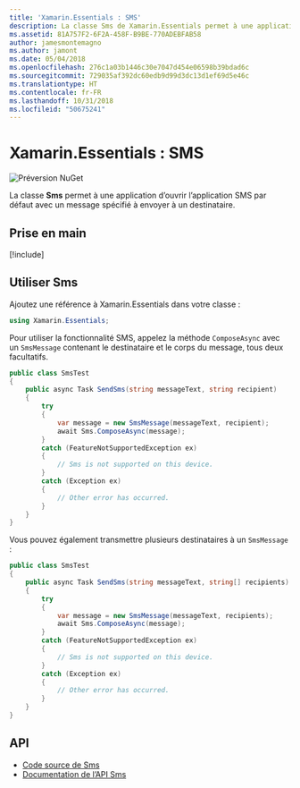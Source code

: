 ```yaml
---
title: 'Xamarin.Essentials : SMS'
description: La classe Sms de Xamarin.Essentials permet à une application d’ouvrir l’application SMS par défaut avec un message spécifié à envoyer à un destinataire.
ms.assetid: 81A757F2-6F2A-458F-B9BE-770ADEBFAB58
author: jamesmontemagno
ms.author: jamont
ms.date: 05/04/2018
ms.openlocfilehash: 276c1a03b1446c30e7047d454e06598b39bdad6c
ms.sourcegitcommit: 729035af392dc60edb9d99d3dc13d1ef69d5e46c
ms.translationtype: HT
ms.contentlocale: fr-FR
ms.lasthandoff: 10/31/2018
ms.locfileid: "50675241"
---
```

# <a name="xamarinessentials-sms"></a>Xamarin.Essentials : SMS

![Préversion NuGet](~/media/shared/pre-release.png)

La classe **Sms** permet à une application d’ouvrir l’application SMS par défaut avec un message spécifié à envoyer à un destinataire.

## <a name="get-started"></a>Prise en main

[!include[](~/essentials/includes/get-started.md)]

## <a name="using-sms"></a>Utiliser Sms

Ajoutez une référence à Xamarin.Essentials dans votre classe :

```csharp
using Xamarin.Essentials;
```

Pour utiliser la fonctionnalité SMS, appelez la méthode `ComposeAsync` avec un `SmsMessage` contenant le destinataire et le corps du message, tous deux facultatifs.

```csharp
public class SmsTest
{
    public async Task SendSms(string messageText, string recipient)
    {
        try
        {
            var message = new SmsMessage(messageText, recipient);
            await Sms.ComposeAsync(message);
        }
        catch (FeatureNotSupportedException ex)
        {
            // Sms is not supported on this device.
        }
        catch (Exception ex)
        {
            // Other error has occurred.
        }
    }
}
```

Vous pouvez également transmettre plusieurs destinataires à un `SmsMessage` :

```csharp
public class SmsTest
{
    public async Task SendSms(string messageText, string[] recipients)
    {
        try
        {
            var message = new SmsMessage(messageText, recipients);
            await Sms.ComposeAsync(message);
        }
        catch (FeatureNotSupportedException ex)
        {
            // Sms is not supported on this device.
        }
        catch (Exception ex)
        {
            // Other error has occurred.
        }
    }
}
```

## <a name="api"></a>API

- [Code source de Sms](https://github.com/xamarin/Essentials/tree/master/Xamarin.Essentials/Sms)
- [Documentation de l’API Sms](xref:Xamarin.Essentials.Sms)
